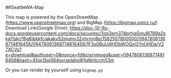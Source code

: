 ##SeattleWA-Map

This map is powered by the OpenStreetMap (https://www.openstreetmap.org) and BigMap (https://bigmap.osmz.ru/) 
Download Link(Google Drive): https://doc-10-9o-docs.googleusercontent.com/docs/securesc/1oq3em374prhja5mu8l789q2ska11skr/16g6ibkkfciakakv52pjumv32vhrmn8p/1582507800000/09478061368714816456/09478061368714816456/1F3o0BuUdlHDbWOQvi2YnUHDarV27XCVs?e=download&authuser=0&nonce=fdjbcjsrvmugq&user=09478061368714816456&hash=45qr2bq564ovrsplaho9i1q6mlccm53m

Or you can render by yourself using `bigmap.py` 
